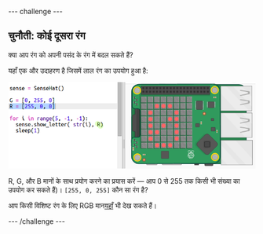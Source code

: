 --- challenge ---

## चुनौती: कोई दूसरा रंग

क्या आप रंग को अपनी पसंद के रंग में बदल सकते हैं?

यहाँ एक और उदाहरण है जिसमें लाल रंग का उपयोग हुआ है:

![स्क्रीनशॉट](images/timer-red.png)

R, G, और B मानों के साथ प्रयोग करने का प्रयास करें — आप 0 से 255 तक किसी भी संख्या का उपयोग कर सकते हैं)। `[255, 0, 255]` कौन सा रंग है?

आप किसी विशिष्ट रंग के लिए RGB मान<a href="http://jumpto.cc/colours" target="_blank">यहाँ</a> भी देख सकते हैं।

--- /challenge ---